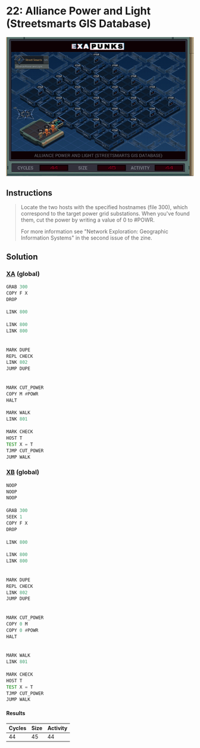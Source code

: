 # 22: Alliance Power and Light (Streetsmarts GIS Database)

<div align="center"><img src="EXAPUNKS - Alliance Power and Light (44, 45, 44, 2022-12-05-19-35-09).gif" /></div>

## Instructions
> Locate the two hosts with the specified hostnames (file 300), which correspond to the target power grid substations. When you've found them, cut the power by writing a value of 0 to #POWR.
> 
> For more information see "Network Exploration: Geographic Information Systems" in the second issue of the zine.

## Solution

### [XA](XA.exa) (global)
```asm
GRAB 300
COPY F X
DROP

LINK 800

LINK 800
LINK 800


MARK DUPE
REPL CHECK
LINK 802
JUMP DUPE


MARK CUT_POWER
COPY M #POWR
HALT

MARK WALK
LINK 801

MARK CHECK
HOST T
TEST X = T
TJMP CUT_POWER
JUMP WALK
```

### [XB](XB.exa) (global)
```asm
NOOP
NOOP
NOOP

GRAB 300
SEEK 1
COPY F X
DROP

LINK 800

LINK 800
LINK 800


MARK DUPE
REPL CHECK
LINK 802
JUMP DUPE


MARK CUT_POWER
COPY 0 M
COPY 0 #POWR
HALT


MARK WALK
LINK 801

MARK CHECK
HOST T
TEST X = T
TJMP CUT_POWER
JUMP WALK
```

#### Results
| Cycles | Size | Activity |
|--------|------|----------|
| 44     | 45   | 44       |
